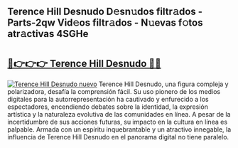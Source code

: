 ## Terence Hill Desnudo D𝚎sn𝚞dos filtr𝚊dos - Parts-2qw Vid𝚎os filtr𝚊dos - N𝚞evas f𝚘tos atr𝚊ctivas 4SGHe

# <h2><a href="http://mbc8ih8.tromn.icu/?c=Terence+Hill+Desnudo">🔗👉👉👉 Terence Hill Desnudo 🔗🔗</a></h2>

[![Terence Hill Desnudo nuevo](https://i.imgur.com/pEAQMta.gif)](http://mbc8ih8.tromn.icu/?c=Terence+Hill+Desnudo)
Terence Hill Desnudo, una figura compleja y polarizadora, desafía la comprensión fácil. Su uso pionero de los medios digitales para la autorrepresentación ha cautivado y enfurecido a los espectadores, encendiendo debates sobre la identidad, la expresión artística y la naturaleza evolutiva de las comunidades en línea. A pesar de la incertidumbre de sus acciones futuras, su impacto en la cultura en línea es palpable. Armada con un espíritu inquebrantable y un atractivo innegable, la influencia de Terence Hill Desnudo en el panorama digital no tiene paralelo.
